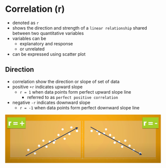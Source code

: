 # Correlation (r)

* denoted as `r`
* shows the direction and strength of a `linear relationship` shared between two quantitative variables
* variables can be
  * explanatory and response
  * or unrelated
* can be expressed using scatter plot

## Direction

* correlation show the direction or slope of set of data
* positive `+r` indicates upward slope
  * `r = 1` when data points form perfect upward slope line
    * referred to as `perfect positive correlation`
* negative `-r` indicates downward slope
  * `r = -1` when data points form perfect downward slope line

![Image Correlation Direction](img/005.correlation_and_regression-1003085730.png)